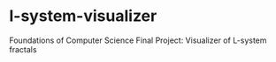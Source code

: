 # l-system-visualizer
Foundations of Computer Science Final Project: Visualizer of L-system fractals
